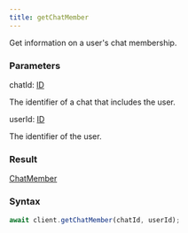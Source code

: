 ```yaml
---
title: getChatMember
---
```


Get information on a user's chat membership.


### Parameters 

<div class="flex flex-col gap-3"><div><div class="font-mono" id="p_chatId" data-anchor><span class="font-bold">chatId</span><span class="opacity-50">:</span> <a href="/gh/types/id"  >ID</a></div><div class="pl-3"><div class="no-margin">

The identifier of a chat that includes the user.

</div></div></div><div><div class="font-mono" id="p_userId" data-anchor><span class="font-bold">userId</span><span class="opacity-50">:</span> <a href="/gh/types/id"  >ID</a></div><div class="pl-3"><div class="no-margin">

The identifier of the user.

</div></div></div></div>

### Result 

<div class="font-mono"><a href="/gh/types/chatmember"  >ChatMember</a></div>

### Syntax

```ts
await client.getChatMember(chatId, userId);
```



